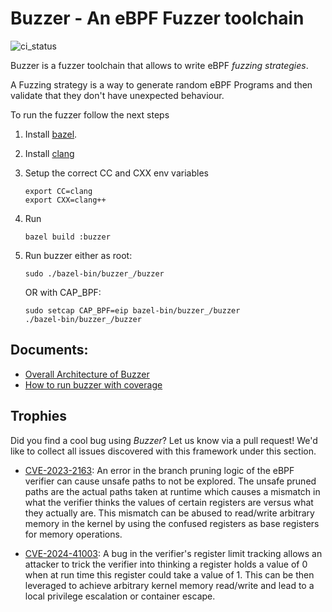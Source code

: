 # Buzzer - An eBPF Fuzzer toolchain

![ci_status](https://github.com/google/buzzer/actions/workflows/ci.yml/badge.svg)


Buzzer is a fuzzer toolchain that allows to write eBPF _fuzzing strategies_.

A Fuzzing strategy is a way to generate random eBPF Programs and then validate
that they don't have unexpected behaviour.

To run the fuzzer follow the next steps

1. Install [bazel](https://bazel.build/).
1. Install [clang](https://clang.llvm.org/)
1. Setup the correct CC and CXX env variables
   ```
   export CC=clang
   export CXX=clang++
   ```
1. Run 
    ```
    bazel build :buzzer
    ```
1. Run buzzer either as root:
    ```
    sudo ./bazel-bin/buzzer_/buzzer
    ```
   
   OR with CAP_BPF:

    ```
    sudo setcap CAP_BPF=eip bazel-bin/buzzer_/buzzer
    ./bazel-bin/buzzer_/buzzer
    ```
## Documents:

* [Overall Architecture of Buzzer](docs/architecture/architecture.md)
* [How to run buzzer with coverage](docs/guides/running_with_coverage.md)

## Trophies
Did you find a cool bug using _Buzzer_? Let us know via a pull request! 
We'd like to collect all issues discovered with this framework under this
section.

* [CVE-2023-2163](https://git.kernel.org/pub/scm/linux/kernel/git/torvalds/linux.git/commit/?id=71b547f561247897a0a14f3082730156c0533fed):
  An error in the branch pruning logic of the eBPF verifier can cause unsafe
  paths to not be explored. The unsafe pruned paths are the actual paths taken
  at runtime which causes a mismatch in what the verifier thinks the values of 
  certain registers are versus what they actually are. This mismatch can be
  abused to read/write arbitrary memory in the kernel by using the confused
  registers as base registers for memory operations.

* [CVE-2024-41003](https://github.com/google/security-research/security/advisories/GHSA-hfqc-63c7-rj9f):
  A bug in the verifier's register limit tracking allows an attacker to trick
  the verifier into thinking a register holds a value of 0 when at run time
  this register could take a value of 1. This can be then leveraged to achieve
  arbitrary kernel memory read/write and lead to a local privilege escalation
  or container escape.
